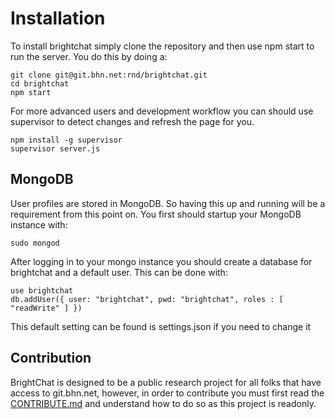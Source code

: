 # Installation
To install brightchat simply clone the repository and then use npm start to run the server. You do this by doing a:

```
git clone git@git.bhn.net:rnd/brightchat.git
cd brightchat
npm start
```

For more advanced users and development workflow you can should use supervisor to detect changes and refresh the page for you.

```
npm install -g supervisor
supervisor server.js
```

## MongoDB
User profiles are stored in MongoDB. So having this up and running will be a requirement from this point on. You first should startup your MongoDB instance
with:

```
sudo mongod 
```
After logging in to your mongo instance you should create a database for brightchat and a default user. This can be done with:

```
use brightchat
db.addUser({ user: "brightchat", pwd: "brightchat", roles : [  "readWrite" ] })
```

This default setting can be found is settings.json if you need to change it

## Contribution
BrightChat is designed to be a public research project for all folks that have access to git.bhn.net, however, in order to
contribute you must first read the [CONTRIBUTE.md](http://git.bhn.net/rnd/brightchat/wikis/contribution-guidelines) and understand how to do so as this project is readonly.